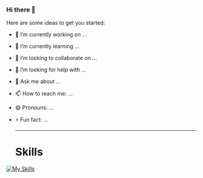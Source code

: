 ### Hi there 👋
 
Here are some ideas to get you started:

- 🔭 I’m currently working on ...
- 🌱 I’m currently learning ...
- 👯 I’m looking to collaborate on ...
- 🤔 I’m looking for help with ...
- 💬 Ask me about ...
- 📫 How to reach me: ...
- 😄 Pronouns: ...
- ⚡ Fun fact: ...

  <hr/>
  <h1>Skills</h1>
  
[![My Skills](https://skillicons.dev/icons?i=html,css,bootstrap,tailwind,js,php,laravel,mysql,cpp,java,git,github,linux,vscode)](https://skillicons.dev)
 
